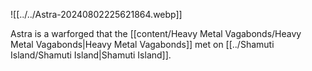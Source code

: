 ![[../../Astra-20240802225621864.webp]]

Astra is a warforged that the [[content/Heavy Metal Vagabonds/Heavy Metal Vagabonds|Heavy Metal Vagabonds]] met on [[../Shamuti Island/Shamuti Island|Shamuti Island]]. 